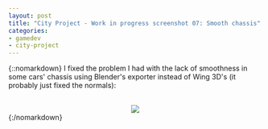 ```yaml
---
layout: post
title: "City Project - Work in progress screenshot 07: Smooth chassis"
categories:
- gamedev
- city-project
---
```


{::nomarkdown}
I fixed the problem I had with the lack of smoothness in some cars' chassis using Blender's exporter instead of Wing 3D's (it probably just fixed the normals):<br /><br /><div class="separator" style="clear: both; text-align: center;"><img border="0" src="http://1.bp.blogspot.com/-Rgnh-51MojM/TfIBu6BJO9I/AAAAAAAAAEk/upsHNaq07-o/s1600/blog.binarynonsense.com_20110710.jpg" /></div>
{:/nomarkdown}